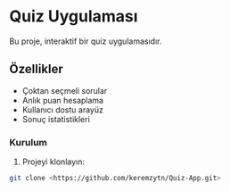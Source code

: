 # Quiz Uygulaması

Bu proje, interaktif bir quiz uygulamasıdır.

## Özellikler

- Çoktan seçmeli sorular
- Anlık puan hesaplama
- Kullanıcı dostu arayüz
- Sonuç istatistikleri

### Kurulum

1. Projeyi klonlayın:
```bash
git clone <https://github.com/keremzytn/Quiz-App.git>